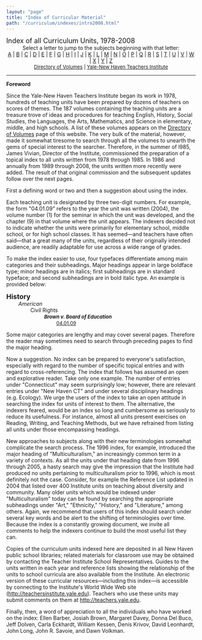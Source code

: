 ```yaml
---
layout: "page"
title: "Index of Curricular Material"
path: "/curriculum/indexes/intro2008.html"
---
```

<main>
<font size="+1">Index of all Curriculum Units, 1978-2008</font>
<center>Select a letter to jump to the subjects beginning with that letter:
<br/>
<a href="a.x.html">A</a> | <a href="b.x.html">B</a> |
<a href="c.x.html">C</a> | <a href="d.x.html">D</a> |
<a href="e.x.html">E</a> | <a href="f.x.html">F</a> |
<a href="g.x.html">G</a> | <a href="h.x.html">H</a> |
<a href="i.x.html">I</a> | <a href="j.x.html">J</a> |
<a href="k.x.html">K</a> | <a href="l.x.html">L</a> |
<a href="m.x.html">M</a> | <a href="n.x.html">N</a> |
<a href="o.x.html">O</a> | <a href="p.x.html">P</a> |
<a href="q.x.html">Q</a> | <a href="r.x.html">R</a> |
<a href="s.x.html">S</a> | <a href="t.x.html">T</a> |
<a href="u.x.html">U</a> | <a href="v.x.html">V</a> |
<a href="w.x.html">W</a> | <a href="x.x.html">X</a> |
<a href="y.x.html">Y</a> | <a href="z.x.html">Z</a><br/>
<font size="-1"><a href="../units/">Directory of Volumes</a> |
<a href="..\..\">Yale-New Haven Teachers Institute</a></font></center>
<hr/>
<p>
<b>Foreword</b>
</p><p>Since the Yale-New Haven Teachers Institute began its work in 1978, hundreds of teaching units have been prepared by dozens of 
teachers on scores of themes.  The 187 volumes containing the teaching units are a treasure trove of 
ideas and procedures for teaching English, History, Social Studies, the Languages, the Arts, Mathematics, and Science in elementary, middle, and high schools.  A list of these volumes appears on the
<a href="../units/">Directory of Volumes</a> page of this website.
The very bulk of the material, however, made it somewhat tiresome to search through all the volumes to unearth the gems of special 
interest to the searcher.  Therefore, in the summer of l985, James Vivian, Director of the Institute, 
commissioned the preparation of a topical index to all units written from 1978 through 1985.  In 1986 
and annually from 1989 through 2008, the units written more recently were added.  The result of that 
original commission and the subsequent updates follow over the next pages. 
</p><p>First a defining word or two and then a suggestion about using the index. 
</p><p>Each teaching unit is designated by three two-digit numbers.  For example, the form "04.01.09" refers to the year the unit was written (2004), the volume number (1) for the seminar in which the unit was developed, and the chapter (9) in that volume where the unit appears. The indexers decided not to indicate whether the units were primarily for elementary school, middle school, or for high school classes. It has seemed—and teachers have often said—that a great many of the units, regardless of their originally intended audience, are readily adaptable for use across a wide range of grades. 
</p><p>To make the index easier to use, four typefaces differentiate among main categories and their subheadings. Major headings appear in large boldface type; minor headings are in italics; first subheadings are in standard typeface; and second subheadings are in bold italic type.  An example is provided below:
</p><p> 
<font size="+1"><b>History</b></font><br/>
<font color="#ffffff" style="visibility:hidden;">........</font><i>American</i><br/>
<font color="#ffffff" style="visibility:hidden;">................</font>Civil Rights<br/>
<font color="#ffffff" style="visibility:hidden;">........................</font>
<font size="-1"><b><i>Brown v. Board of Education</i></b></font><br/>
<font color="#ffffff" style="visibility:hidden;">................................</font>
<font size="-1"><a href="../guides/2004/1/04.01.09.x.html">04.01.09</a></font><br/>
</p><p>Some major categories are lengthy and may cover several pages.  Therefore the reader may sometimes need to search through preceding pages to find the major heading.
</p><p>Now a suggestion.  No index can be prepared to everyone's satisfaction, especially with regard to the number of specific topical entries and with regard to cross-referencing.  The index that follows has assumed an open and explorative reader. Take only one example. The number of entries under "Connecticut" may seem surprisingly low; however, there are relevant entries under "New Haven CT" and under several disciplinary headings (e.g. Ecology).  We urge the users of the index to take an open attitude in searching the index for units of interest to them. The alternative, the indexers feared, would be an index so long and cumbersome as seriously to reduce its usefulness. For instance, almost all units present exercises on Reading, Writing, and Teaching Methods, but we have refrained from listing all units under those encompassing headings.
</p><p>New approaches to subjects along with their new terminologies somewhat complicate the search process. The 1996 index, for example, introduced the major heading of "Multiculturalism," an increasingly common term in a variety of contexts. As all the units under that heading date from 1996 through 2005, a hasty search may give the impression that the Institute had produced no units pertaining to multiculturalism prior to 1996, which is most definitely not the case.  Consider, for example the Reference List updated in 2004 that listed over 400 Institute units on teaching about diversity and community.  Many older units which would be indexed under "Multiculturalism" today can be found by searching the appropriate subheadings under "Art," "Ethnicity," "History," and "Literature," among others. Again, we recommend that users of this index should search under several key words and be alert to the shifting of terminologies over time. Because the index is a constantly growing document, we invite all comments to help the indexers continue to build the most useful list they can. 
</p><p>Copies of the curriculum units indexed
here are deposited in all New Haven public school libraries; related
materials for classroom use may be obtained by contacting the Teacher
Institute School Representatives.  Guides to the units written in each
year and reference lists showing the relationship of the units to school
curricula are also available from the Institute.  An electronic version of
these curricular resources—including this index—is accessible by
connecting to the Institute's World Wide Web site
(<a href="..\..\">http://teachersinstitute.yale.edu</a>). Teachers who use these units may submit comments on them at <a href="http://teachers.yale.edu">http://teachers.yale.edu</a>. 
</p><p>Finally, then, a word of appreciation to
all the individuals who have worked on the index:  Ellen Barber,
Josiah Brown, Margaret
Davey, Donna Del Buco, Jeff Dolven, Carla Eckhardt, William Kessen,
Denis Krivov, David
Leonhardt, John Long, John R. Savoie, and Dawn Volkman. 
</p></main>